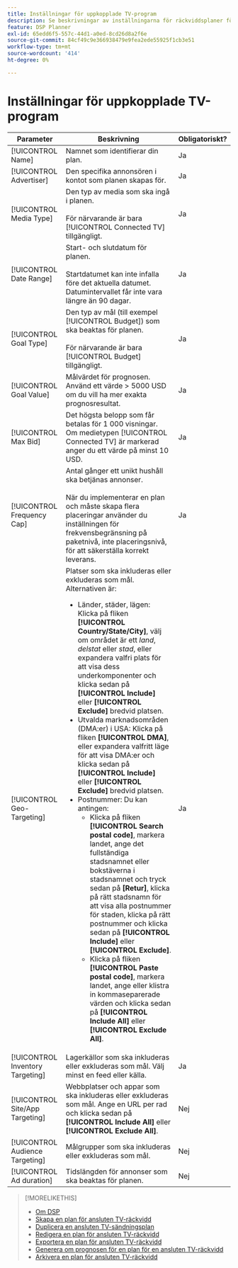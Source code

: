 ```yaml
---
title: Inställningar för uppkopplade TV-program
description: Se beskrivningar av inställningarna för räckviddsplaner för anslutna tv-apparater.
feature: DSP Planner
exl-id: 65edd6f5-557c-44d1-a0ed-8cd26d8a2f6e
source-git-commit: 84cf49c9e366938479e9fea2ede55925f1cb3e51
workflow-type: tm+mt
source-wordcount: '414'
ht-degree: 0%

---
```


# Inställningar för uppkopplade TV-program

| Parameter | Beskrivning | Obligatoriskt? |
| --- | --- | --- |
| [!UICONTROL Name] | Namnet som identifierar din plan. | Ja |
| [!UICONTROL Advertiser] | Den specifika annonsören i kontot som planen skapas för. | Ja |
| [!UICONTROL Media Type] | Den typ av media som ska ingå i planen.<br><br>För närvarande är bara [!UICONTROL Connected TV] tillgängligt. | Ja |
| [!UICONTROL Date Range] | Start- och slutdatum för planen.<br><br>Startdatumet kan inte infalla före det aktuella datumet. Datumintervallet får inte vara längre än 90 dagar. | Ja |
| [!UICONTROL Goal Type] | Den typ av mål (till exempel [!UICONTROL Budget]) som ska beaktas för planen.<br><br>För närvarande är bara [!UICONTROL Budget] tillgängligt. | Ja |
| [!UICONTROL Goal Value] | Målvärdet för prognosen. Använd ett värde > 5000 USD om du vill ha mer exakta prognosresultat. | Ja |
| [!UICONTROL Max Bid] | Det högsta belopp som får betalas för 1 000 visningar. Om medietypen [!UICONTROL Connected TV] är markerad anger du ett värde på minst 10 USD. | Ja |
| [!UICONTROL Frequency Cap] | Antal gånger ett unikt hushåll ska betjänas annonser.<br><br>När du implementerar en plan och måste skapa flera placeringar använder du inställningen för frekvensbegränsning på paketnivå, inte placeringsnivå, för att säkerställa korrekt leverans. | Ja |
| [!UICONTROL Geo-Targeting] | Platser som ska inkluderas eller exkluderas som mål. Alternativen är:<ul><li>Länder, städer, lägen: Klicka på fliken **[!UICONTROL Country/State/City]**, välj om området är ett *land*, *delstat* eller *stad*, eller expandera valfri plats för att visa dess underkomponenter och klicka sedan på **[!UICONTROL Include]** eller **[!UICONTROL Exclude]** bredvid platsen.</li><li>Utvalda marknadsområden (DMA:er) i USA: Klicka på fliken **[!UICONTROL DMA]**, eller expandera valfritt läge för att visa DMA:er och klicka sedan på **[!UICONTROL Include]** eller **[!UICONTROL Exclude]** bredvid platsen.</li><li>Postnummer: Du kan antingen:<ul><li>Klicka på fliken **[!UICONTROL Search postal code]**, markera landet, ange det fullständiga stadsnamnet eller bokstäverna i stadsnamnet och tryck sedan på **[Retur]**, klicka på rätt stadsnamn för att visa alla postnummer för staden, klicka på rätt postnummer och klicka sedan på **[!UICONTROL Include]** eller **[!UICONTROL Exclude]**.</li><li>Klicka på fliken **[!UICONTROL Paste postal code]**, markera landet, ange eller klistra in kommaseparerade värden och klicka sedan på **[!UICONTROL Include All]** eller **[!UICONTROL Exclude All]**.</li></ul></li></ul> | Ja |
| [!UICONTROL Inventory Targeting] | Lagerkällor som ska inkluderas eller exkluderas som mål. Välj minst en feed eller källa. | Ja |
| [!UICONTROL Site/App Targeting] | Webbplatser och appar som ska inkluderas eller exkluderas som mål. Ange en URL per rad och klicka sedan på **[!UICONTROL Include All]** eller **[!UICONTROL Exclude All]**. | Nej |
| [!UICONTROL Audience Targeting] | Målgrupper som ska inkluderas eller exkluderas som mål. | Nej |
| [!UICONTROL Ad duration] | Tidslängden för annonser som ska beaktas för planen. | Nej |

>[!MORELIKETHIS]
>
>* [Om DSP ](planner-about.md)
>* [Skapa en plan för ansluten TV-räckvidd](planner-create.md)
>* [Duplicera en ansluten TV-sändningsplan](planner-duplicate.md)
>* [Redigera en plan för ansluten TV-räckvidd](planner-edit.md)
>* [Exportera en plan för ansluten TV-räckvidd](planner-export.md)
>* [Generera om prognosen för en plan för en ansluten TV-räckvidd](planner-forecast.md)
>* [Arkivera en plan för ansluten TV-räckvidd](planner-archive.md)
